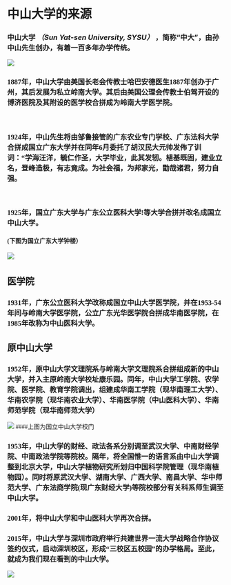 # **中山大学的来源**

### 中山大学 *（Sun Yat-sen University, SYSU）* ，简称“中大”，由孙中山先生创办，有着一百多年办学传统。<dir align="right">

![](https://gss3.bdstatic.com/7Po3dSag_xI4khGkpoWK1HF6hhy/baike/w%3D268%3Bg%3D0/sign=05e5d58a0224ab18e016e6310dc181f0/b3119313b07eca8032bb094b9a2397dda04483db.jpg)

### <font face="楷体">1887年，中山大学由美国长老会传教士哈巴安德医生1887年创办于广州，其后发展为私立岭南大学。其后由美国公理会传教士伯驾开设的博济医院及其附设的医学校合拼成为岭南大学医学院。
&nbsp;
### 1924年，中山先生将由邹鲁接管的广东农业专门学校、广东法科大学合拼成国立广东大学并在同年6月委托了胡汉民大元帅发佈了训词：“学海汪洋，毓仁作圣，大学毕业，此其发轫。植基既固，建业立名，登峰造极，有志竟成。为社会福，为邦家光，勖哉诸君，努力自强。
&nbsp;
### 1925年，国立广东大学与广东公立医科大学!等大学合拼并改名成国立中山大学。
#### (下图为国立广东大学钟楼）
![](https://gss2.bdstatic.com/9fo3dSag_xI4khGkpoWK1HF6hhy/baike/s%3D220/sign=cebe7de77dcb0a4681228c3b5b63f63e/b3b7d0a20cf431ad09a2dc244d36acaf2edd98bf.jpg)
&nbsp;
## 医学院
### 1931年，广东公立医科大学改称成国立中山大学医学院，并在1953-54年间与岭南大学医学院，公立广东光华医学院合拼成华南医学院，在1985年改称为中山医科大学。

## 原中山大学
### 1952年，原中山大学文理院系与岭南大学文理院系合拼组成新的中山大学，并入主原岭南大学校址康乐园。同年，中山大学工学院、农学院、医学院、教育学院调出，组建成华南工学院（现华南理工大学）、华南农学院（现华南农业大学）、华南医学院（中山医科大学）、华南师范学院（现华南师范大学）
![](https://gss2.bdstatic.com/9fo3dSag_xI4khGkpoWK1HF6hhy/baike/s%3D220/sign=eb540cabcf177f3e1434fb0f40ce3bb9/43a7d933c895d14397d77a3e75f082025aaf070d.jpg)
####上图为国立中山大学校门

### 1953年，中山大学的财经、政法各系分别调至武汉大学、中南财经学院、中南政法学院等院校。隔年，将全国惟一的语言系由中山大学调整到北京大学，中山大学植物研究所划归中国科学院管理（现华南植物园）。同时将原武汉大学、湖南大学、广西大学、南昌大学、华中师范大学、广东法商学院(现广东财经大学)等院校部分有关科系师生调至中山大学。

### 2001年，将中山大学和中山医科大学再次合拼。

### 2015年，中山大学与深圳市政府举行共建世界一流大学战略合作协议签约仪式，启动深圳校区，形成“三校区五校园”的办学格局。至此，就成为我们现在看到的中山大学。

![](https://gss0.bdstatic.com/94o3dSag_xI4khGkpoWK1HF6hhy/baike/s%3D220/sign=40095f6aab4bd11300cdb0306aaea488/29381f30e924b899219dc22168061d950a7bf602.jpg)